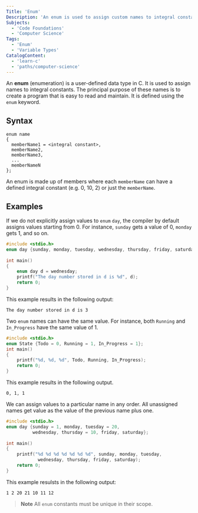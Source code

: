 ```yaml
---
Title: 'Enum'
Description: 'An enum is used to assign custom names to integral constants.'
Subjects:
  - 'Code Foundations'
  - 'Computer Science'
Tags:
  - 'Enum'
  - 'Variable Types'
CatalogContent:
  - 'learn-c'
  - 'paths/computer-science'
---
```


An **enum** (enumeration) is a user-defined data type in C. It is used to assign names to integral constants. The principal purpose of these names is to create a program that is easy to read and maintain. It is defined using the `enum` keyword.

## Syntax

```pseudo
enum name
{
  memberName1 = <integral constant>,
  memberName2,
  memberName3,
  ...
  memberNameN
};
```

An enum is made up of members where each `memberName` can have a defined integral constant (e.g. 0, 10, 2) or just the `memberName`.

## Examples

If we do not explicitly assign values to `enum` `day`, the compiler by default assigns values starting from 0. For instance, `sunday` gets a value of 0, `monday` gets 1, and so on.

```c
#include <stdio.h>
enum day {sunday, monday, tuesday, wednesday, thursday, friday, saturday};
 
int main()
{
    enum day d = wednesday;
    printf("The day number stored in d is %d", d);
    return 0;
}
```

This example results in the following output:

```shell
The day number stored in d is 3
```

Two `enum` names can have the same value. For instance, both `Running` and `In_Progress` have the same value of 1.

```c
#include <stdio.h>
enum State {Todo = 0, Running = 1, In_Progress = 1};
int main()
{
    printf("%d, %d, %d", Todo, Running, In_Progress);
    return 0;
}
```

This example results in the following output.

```shell
0, 1, 1
```

We can assign values to a particular name in any order. All unassigned names get value as the value of the previous name plus one.

```c
#include <stdio.h>
enum day {sunday = 1, monday, tuesday = 20,
          wednesday, thursday = 10, friday, saturday};
 
int main()
{
    printf("%d %d %d %d %d %d %d", sunday, monday, tuesday,
            wednesday, thursday, friday, saturday);
    return 0;
}
```

This example resulsts in the following output:

```shell
1 2 20 21 10 11 12
```

> **Note** All `enum` constants must be unique in their scope.

